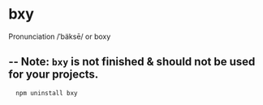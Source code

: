 bxy 
=============
Pronunciation /ˈbäksē/ or boxy

--
Note: `bxy` is not finished & should not be used for your projects. 
-------------
```
  npm uninstall bxy
```

